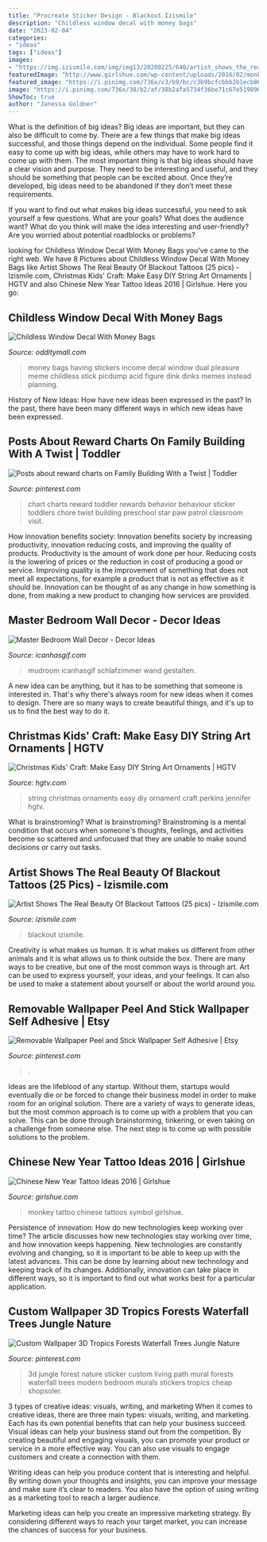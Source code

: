 ```yaml
---
title: "Procreate Sticker Design - Blackout Izismile"
description: "Childless window decal with money bags"
date: "2023-02-04"
categories:
- "ideas"
tags: ["ideas"]
images:
- "https://img.izismile.com/img/img13/20200225/640/artist_shows_the_real_beauty_of_blackout_tattoos_640_high_05.jpg"
featuredImage: "http://www.girlshue.com/wp-content/uploads/2016/02/monkey-symbol.jpg"
featured_image: "https://i.pinimg.com/736x/c3/b9/bc/c3b9bcfcbbb2b1ecb869b7153668e1d6.jpg"
image: "https://i.pinimg.com/736x/38/b2/af/38b2afa5734f36be71c67e519896e88b--rewards-chart-chore-charts.jpg"
ShowToc: true
author: "Janessa Goldner"
---
```



What is the definition of big ideas?
Big ideas are important, but they can also be difficult to come by. There are a few things that make big ideas successful, and those things depend on the individual. Some people find it easy to come up with big ideas, while others may have to work hard to come up with them.
The most important thing is that big ideas should have a clear vision and purpose. They need to be interesting and useful, and they should be something that people can be excited about. Once they’re developed, big ideas need to be abandoned if they don’t meet these requirements.

If you want to find out what makes big ideas successful, you need to ask yourself a few questions. What are your goals? What does the audience want? What do you think will make the idea interesting and user-friendly? Are you worried about potential roadblocks or problems?

	

		
looking for Childless Window Decal With Money Bags you've came to the right web. We have 8 Pictures about Childless Window Decal With Money Bags like Artist Shows The Real Beauty Of Blackout Tattoos (25 pics) - Izismile.com, Christmas Kids&#039; Craft: Make Easy DIY String Art Ornaments | HGTV and also Chinese New Year Tattoo Ideas 2016 | Girlshue. Here you go:
		
    
## Childless Window Decal With Money Bags

<img loading=lazy src="https://odditymall.com/includes/content/upload/childless-window-decal-with-money-bags-3393.jpg" onerror="this.onerror=null;this.src='https://tse1.mm.bing.net/th?id=OIP.jpkiNnnQr6UgakcYVvmSRQHaFh&amp;pid=15.1';" alt="Childless Window Decal With Money Bags">

_Source: odditymall.com_

>money bags having stickers income decal window dual pleasure meme childless stick picdump acid figure dink dinks memes instead planning. 

	

History of New Ideas: How have new ideas been expressed in the past?
In the past, there have been many different ways in which new ideas have been expressed.

    
## Posts About Reward Charts On Family Building With A Twist | Toddler

<img loading=lazy src="https://i.pinimg.com/736x/38/b2/af/38b2afa5734f36be71c67e519896e88b--rewards-chart-chore-charts.jpg" onerror="this.onerror=null;this.src='https://tse3.mm.bing.net/th?id=OIP.anKSBRPlzVpqKMF7GppshAHaJ_&amp;pid=15.1';" alt="Posts about reward charts on Family Building With a Twist | Toddler">

_Source: pinterest.com_

>chart charts reward toddler rewards behavior behaviour sticker toddlers chore twist building preschool star paw patrol classroom visit. 

	

How innovation benefits society:
Innovation benefits society by increasing productivity, innovation reducing costs, and improving the quality of products. Productivity is the amount of work done per hour. Reducing costs is the lowering of prices or the reduction in cost of producing a good or service. Improving quality is the improvement of something that does not meet all expectations, for example a product that is not as effective as it should be. Innovation can be thought of as any change in how something is done, from making a new product to changing how services are provided.

    
## Master Bedroom Wall Decor - Decor Ideas

<img loading=lazy src="https://www.icanhasgif.com/wp-content/uploads/2016/01/Master-Bedroom-Wall-Decor.jpg" onerror="this.onerror=null;this.src='https://tse4.mm.bing.net/th?id=OIP.WPQzlP5Z9txJCtSRfkD5-wHaGL&amp;pid=15.1';" alt="Master Bedroom Wall Decor - Decor Ideas">

_Source: icanhasgif.com_

>mudroom icanhasgif schlafzimmer wand gestalten. 

	

A new idea can be anything, but it has to be something that someone is interested in. That's why there's always room for new ideas when it comes to design. There are so many ways to create beautiful things, and it's up to us to find the best way to do it.

    
## Christmas Kids&#039; Craft: Make Easy DIY String Art Ornaments | HGTV

<img loading=lazy src="https://hgtvhome.sndimg.com/content/dam/images/hgtv/fullset/2018/11/26/0/Original-Jennifer-Perkins_Christmas-String-Art-Ornament-Beauty-v.jpg.rend.hgtvcom.616.862.suffix/1543256466387.jpeg" onerror="this.onerror=null;this.src='https://tse3.mm.bing.net/th?id=OIP.7x0twn7P9ptpP-Pi9PVTjwHaKX&amp;pid=15.1';" alt="Christmas Kids&#039; Craft: Make Easy DIY String Art Ornaments | HGTV">

_Source: hgtv.com_

>string christmas ornaments easy diy ornament craft perkins jennifer hgtv. 

	

What is brainstroming?
What is brainstroming? Brainstroming is a mental condition that occurs when someone's thoughts, feelings, and activities become so scattered and unfocused that they are unable to make sound decisions or carry out tasks.

    
## Artist Shows The Real Beauty Of Blackout Tattoos (25 Pics) - Izismile.com

<img loading=lazy src="https://img.izismile.com/img/img13/20200225/640/artist_shows_the_real_beauty_of_blackout_tattoos_640_high_05.jpg" onerror="this.onerror=null;this.src='https://tse1.mm.bing.net/th?id=OIP.I_K2eYjl4dU4rndK1a_BagHaLK&amp;pid=15.1';" alt="Artist Shows The Real Beauty Of Blackout Tattoos (25 pics) - Izismile.com">

_Source: izismile.com_

>blackout izismile. 

	

Creativity is what makes us human. It is what makes us different from other animals and it is what allows us to think outside the box. There are many ways to be creative, but one of the most common ways is through art. Art can be used to express yourself, your ideas, and your feelings. It can also be used to make a statement about yourself or about the world around you.

    
## Removable Wallpaper Peel And Stick Wallpaper Self Adhesive | Etsy

<img loading=lazy src="https://i.pinimg.com/736x/46/0a/40/460a40cc472c6ffabf78da4a8e0a311c.jpg" onerror="this.onerror=null;this.src='https://tse1.mm.bing.net/th?id=OIP.aAbFePO13evXfywYbjr1UgHaKb&amp;pid=15.1';" alt="Removable Wallpaper Peel and Stick Wallpaper Self Adhesive | Etsy">

_Source: pinterest.com_

>. 

	

Ideas are the lifeblood of any startup. Without them, startups would eventually die or be forced to change their business model in order to make room for an original solution. There are a variety of ways to generate ideas, but the most common approach is to come up with a problem that you can solve. This can be done through brainstorming, tinkering, or even taking on a challenge from someone else. The next step is to come up with possible solutions to the problem.

    
## Chinese New Year Tattoo Ideas 2016 | Girlshue

<img loading=lazy src="http://www.girlshue.com/wp-content/uploads/2016/02/monkey-symbol.jpg" onerror="this.onerror=null;this.src='https://tse2.mm.bing.net/th?id=OIP.GGeeJiHyN3LsMgq4lScmmQHaJ4&amp;pid=15.1';" alt="Chinese New Year Tattoo Ideas 2016 | Girlshue">

_Source: girlshue.com_

>monkey tattoo chinese tattoos symbol girlshue. 

	

Persistence of innovation: How do new technologies keep working over time?
The article discusses how new technologies stay working over time, and how innovation keeps happening. New technologies are constantly evolving and changing, so it is important to be able to keep up with the latest advances. This can be done by learning about new technology and keeping track of its changes. Additionally, innovation can take place in different ways, so it is important to find out what works best for a particular application.

    
## Custom Wallpaper 3D Tropics Forests Waterfall Trees Jungle Nature

<img loading=lazy src="https://i.pinimg.com/736x/c3/b9/bc/c3b9bcfcbbb2b1ecb869b7153668e1d6.jpg" onerror="this.onerror=null;this.src='https://tse1.mm.bing.net/th?id=OIP.8gqrfb4aLl3mGFSuWz1UngHaG0&amp;pid=15.1';" alt="Custom Wallpaper 3D Tropics Forests Waterfall Trees Jungle Nature">

_Source: pinterest.com_

>3d jungle forest nature sticker custom living path mural forests waterfall trees modern bedroom murals stickers tropics cheap shopsoler. 

	

3 types of creative ideas: visuals, writing, and marketing
When it comes to creative ideas, there are three main types: visuals, writing, and marketing. Each has its own potential benefits that can help your business succeed.
Visual ideas can help your business stand out from the competition. By creating beautiful and engaging visuals, you can promote your product or service in a more effective way. You can also use visuals to engage customers and create a connection with them.

Writing ideas can help you produce content that is interesting and helpful. By writing down your thoughts and insights, you can improve your message and make sure it’s clear to readers. You also have the option of using writing as a marketing tool to reach a larger audience.

Marketing ideas can help you create an impressive marketing strategy. By considering different ways to reach your target market, you can increase the chances of success for your business.

